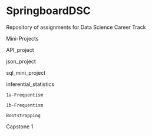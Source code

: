 # SpringboardDSC
Repository of assignments for Data Science Career Track

Mini-Projects

  API_project
  
  json_project
  
  sql_mini_project
  
  inferential_statistics
  
    1a-Frequentism
    
    1b-Frequentism
    
    Bootstrapping
  
Capstone 1


